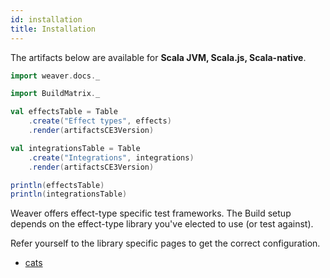 ```yaml
---
id: installation
title: Installation
---
```


The artifacts below are available for **Scala JVM, Scala.js, Scala-native**.

```scala mdoc:passthrough
import weaver.docs._

import BuildMatrix._

val effectsTable = Table
    .create("Effect types", effects)
    .render(artifactsCE3Version)

val integrationsTable = Table
    .create("Integrations", integrations)
    .render(artifactsCE3Version)

println(effectsTable)
println(integrationsTable)
```

Weaver offers effect-type specific test frameworks. The Build setup depends on
the effect-type library you've elected to use (or test against).

Refer yourself to the library specific pages to get the correct configuration.

- [cats](cats_effect_usage.md)
